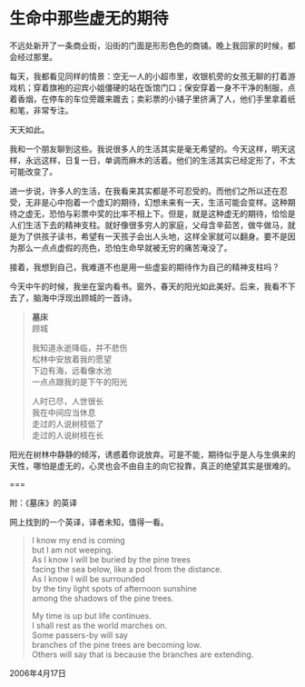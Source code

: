 # 生命中那些虚无的期待

不远处新开了一条商业街，沿街的门面是形形色色的商铺。晚上我回家的时候，都会经过那里。

每天，我都看见同样的情景：空无一人的小超市里，收银机旁的女孩无聊的打着游戏机；穿着旗袍的迎宾小姐僵硬的站在饭馆门口；保安穿着一身不干净的制服，点着香烟，在停车的车位旁踱来踱去；卖彩票的小铺子里挤满了人，他们手里拿着纸和笔，非常专注。

天天如此。

我和一个朋友聊到这些。我说很多人的生活其实是毫无希望的。今天这样，明天这样，永远这样，日复一日，单调而麻木的活着。他们的生活其实已经定形了，不太可能改变了。

进一步说，许多人的生活，在我看来其实都是不可忍受的。而他们之所以还在忍受，无非是心中抱着一个虚幻的期待，幻想未来有一天，生活可能会变样。这种期待之虚无，恐怕与彩票中奖的比率不相上下。但是，就是这种虚无的期待，恰恰是人们生活下去的精神支柱。就好像很多穷人的家庭，父母含辛茹苦，做牛做马，就是为了供孩子读书，希望有一天孩子会出人头地，这样全家就可以翻身。要不是因为那么一点点虚假的亮色，恐怕生命早就被无穷的痛苦淹没了。

接着，我想到自己，我难道不也是用一些虚妄的期待作为自己的精神支柱吗？

今天中午的时候，我坐在室内看书。窗外，春天的阳光如此美好。后来，我看不下去了，脑海中浮现出顾城的一首诗。

> **墓床**  
> 顾城
> 
> 我知道永逝降临，并不悲伤   
> 松林中安放着我的愿望  
> 下边有海，远看像水池  
> 一点点跟我的是下午的阳光
> 
> 人时已尽，人世很长  
> 我在中间应当休息  
> 走过的人说树枝低了   
> 走过的人说树枝在长

阳光在树林中静静的倾泻，诱惑着你说放弃。可是不能，期待似乎是人与生俱来的天性，哪怕是虚无的，心灵也会不由自主的向它投靠，真正的绝望其实是很难的。

===

附：《墓床》的英译

网上找到的一个英译，译者未知，值得一看。

> I know my end is coming  
> but I am not weeping.  
> As I know I will be buried by the pine trees  
> facing the sea below, like a pool from the distance.  
> As I know I will be surrounded  
> by the tiny light spots of afternoon sunshine  
> among the shadows of the pine trees.
> 
> My time is up but life continues.  
> I shall rest as the world marches on.  
> Some passers-by will say  
> branches of the pine trees are becoming low.  
> Others will say that is because the branches are extending.

2006年4月17日
